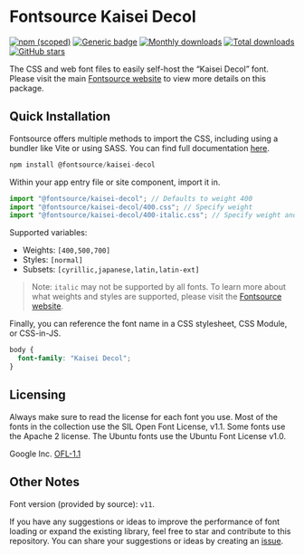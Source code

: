 # Fontsource Kaisei Decol

[![npm (scoped)](https://img.shields.io/npm/v/@fontsource/kaisei-decol?color=brightgreen)](https://www.npmjs.com/package/@fontsource/kaisei-decol) [![Generic badge](https://img.shields.io/badge/fontsource-passing-brightgreen)](https://github.com/fontsource/fontsource) [![Monthly downloads](https://badgen.net/npm/dm/@fontsource/kaisei-decol)](https://github.com/fontsource/fontsource) [![Total downloads](https://badgen.net/npm/dt/@fontsource/kaisei-decol)](https://github.com/fontsource/fontsource) [![GitHub stars](https://img.shields.io/github/stars/fontsource/fontsource.svg?style=social&label=Star)](https://github.com/fontsource/fontsource/stargazers)

The CSS and web font files to easily self-host the “Kaisei Decol” font. Please visit the main [Fontsource website](https://fontsource.org/fonts/kaisei-decol) to view more details on this package.

## Quick Installation

Fontsource offers multiple methods to import the CSS, including using a bundler like Vite or using SASS. You can find full documentation [here](https://fontsource.org/docs/getting-started/introduction).

```javascript
npm install @fontsource/kaisei-decol
```

Within your app entry file or site component, import it in.

```javascript
import "@fontsource/kaisei-decol"; // Defaults to weight 400
import "@fontsource/kaisei-decol/400.css"; // Specify weight
import "@fontsource/kaisei-decol/400-italic.css"; // Specify weight and style
```

Supported variables:
- Weights: `[400,500,700]`
- Styles: `[normal]`
- Subsets: `[cyrillic,japanese,latin,latin-ext]`

> Note: `italic` may not be supported by all fonts. To learn more about what weights and styles are supported, please visit the [Fontsource website](https://fontsource.org/fonts/kaisei-decol).

Finally, you can reference the font name in a CSS stylesheet, CSS Module, or CSS-in-JS.

```css
body {
  font-family: "Kaisei Decol";
}
```

## Licensing
Always make sure to read the license for each font you use. Most of the fonts in the collection use the SIL Open Font License, v1.1. Some fonts use the Apache 2 license. The Ubuntu fonts use the Ubuntu Font License v1.0.

Google Inc.
[OFL-1.1](http://scripts.sil.org/OFL)

## Other Notes
Font version (provided by source): `v11`.

If you have any suggestions or ideas to improve the performance of font loading or expand the existing library, feel free to star and contribute to this repository. You can share your suggestions or ideas by creating an [issue](https://github.com/fontsource/fontsource/issues).